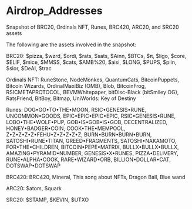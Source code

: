 # Airdrop_Addresses
Snapshot of BRC20, Ordinals NFT, Runes, BRC420, ARC20, and SRC20 assets

The following are the assets involved in the snapshot:

BRC20: $pizza, $wzrd, $ordi, $rats, $sats, $Ainn, $BTCs, $π, $ligo, $core, $ELIF, $mice, $MMSS, $cats, $AMB%20, $aisi, $LONG, $PUPS, $piin, $slor, $DeAI, $trac

Ordinals NFT: RuneStone, NodeMonkes, QuantumCats, BitcoinPuppets, Bitcoin Wizards, OrdinalMaxiBiz (OMB), Blob, BitcoinFrog, RSICMETAPROTOCOL, BEVMWhitepaper, bitDisc-Black (bitSmiley OG), RatsFriend, BitBoy, Bitmap, UniWorlds: Key of Destiny

Runes: DOG•GO•TO•THE•MOON, RSIC•GENESIS•RUNE, UNCOMMON•GOODS, EPIC•EPIC•EPIC•EPIC, RSIC•GENESIS•RUNE, LOBO•THE•WOLF•PUP, GOB•IS•GOB•IS•GOB, DECENTRALIZED, HONEY•BADGER•COIN, COOK•THE•MEMPOOL, Z•Z•Z•Z•Z•FEHU•Z•Z•Z•Z•Z, BURN•BURN•BURN•BURN, SATOSHI•RUNE•TITAN, GREED•FRAGMENTS, SATOSHI•NAKAMOTO, FOR•THE•CHILDREN, BITCOIN•PEPE•MATRIX, BULLX•BULLX•BULLX, AMAZING•PYRAMID•NUMBER, GENESIS•X•RUNES, PIZZA•DELIVERY, RUNE•ALPHA•COOK, RARE•WIZARD•ORB, BILLION•DOLLAR•CAT, DOTSWAP•DOTSWAP

BRC420: BRC420, Mineral, This song about NFTs, Dragon Ball, Blue wand

ARC20: $atom, $quark

SRC20: $STAMP, $KEVIN, $UTXO    
